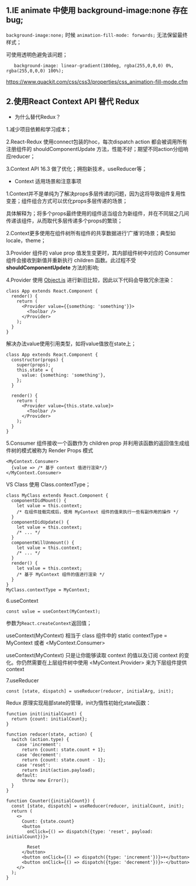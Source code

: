 ## 1.IE animate 中使用 background-image:none 存在bug;

`background-image:none;` 时候 `animation-fill-mode: forwards;` 无法保留最终样式；

可使用透明色避免该问题；
```
   background-image: linear-gradient(180deg, rgba(255,0,0,0) 0%, rgba(255,0,0,0) 100%);
```
https://www.quackit.com/css/css3/properties/css_animation-fill-mode.cfm


## 2.使用React Context API 替代 Redux

* 为什么替代Redux？

1.减少项目依赖和学习成本；

2.React-Redux 使用connect包装的hoc，每次dispatch action 都会被调用所有注册组件的 shouldComponentUpdate 方法，性能不好；期望不同action分组响应reducer；

3.Context API 16.3 做了优化；拥抱新技术，useReducer等；

* Context 适用场景和注意事项

1.Context并不是单纯为了解决props多层传递的问题，因为这将导致组件复用性变差；组件组合方式可以优化props多层传递的场景；

具体解释为；将多个props最终使用的组件适当组合为新组件，并在不同层之几间传递该组件，从而取代多层传递多个props的繁琐；

2.Context更多使用在组件树所有组件的共享数据进行‘广播’的场景；典型如locale，theme；

3.Provider 组件的 value prop 值发生变更时，其内部组件树中对应的 Consumer组件会接收到新值并重新执行 children 函数。此过程不受 **shouldComponentUpdete** 方法的影响;

4.Provider 使用 [Object.is](https://developer.mozilla.org/en-US/docs/Web/JavaScript/Reference/Global_Objects/Object/is#Description) 进行新旧比较，因此以下代码会导致冗余渲染：
```
class App extends React.Component {
  render() {
    return (
      <Provider value={{something: 'something'}}>
        <Toolbar />
      </Provider>
    );
  }
}
```
解决办法value使用引用类型，如将value值放在state上；
```
class App extends React.Component {
  constructor(props) {
    super(props);
    this.state = {
      value: {something: 'something'},
    };
  }

  render() {
    return (
      <Provider value={this.state.value}>
        <Toolbar />
      </Provider>
    );
  }
}
```
5.Consumer 组件接收一个函数作为 children prop 并利用该函数的返回值生成组件树的模式被称为 Render Props 模式
```
<MyContext.Consumer>
  {value => /* 基于 context 值进行渲染*/}
</MyContext.Consumer>
```
VS Class 使用 Class.contextType；
```
class MyClass extends React.Component {
  componentDidMount() {
    let value = this.context;
    /* 在组件挂载完成后，使用 MyContext 组件的值来执行一些有副作用的操作 */
  }
  componentDidUpdate() {
    let value = this.context;
    /* ... */
  }
  componentWillUnmount() {
    let value = this.context;
    /* ... */
  }
  render() {
    let value = this.context;
    /* 基于 MyContext 组件的值进行渲染 */
  }
}
MyClass.contextType = MyContext;
```
6.useContext
```
const value = useContext(MyContext);
```
参数为`React.createContext`返回值；

useContext(MyContext) 相当于 class 组件中的 static contextType = MyContext 或者 <MyContext.Consumer>

useContext(MyContext) 只是让你能够读取 context 的值以及订阅 context 的变化。你仍然需要在上层组件树中使用 <MyContext.Provider> 来为下层组件提供 context

7.useReducer
```
const [state, dispatch] = useReducer(reducer, initialArg, init);
```
Redux 原理实现局部state的管理，init为惰性初始化state函数：
```
function init(initialCount) {
  return {count: initialCount};
}

function reducer(state, action) {
  switch (action.type) {
    case 'increment':
      return {count: state.count + 1};
    case 'decrement':
      return {count: state.count - 1};
    case 'reset':
      return init(action.payload);
    default:
      throw new Error();
  }
}

function Counter({initialCount}) {
  const [state, dispatch] = useReducer(reducer, initialCount, init);
  return (
    <>
      Count: {state.count}
      <button
        onClick={() => dispatch({type: 'reset', payload: initialCount})}>

        Reset
      </button>
      <button onClick={() => dispatch({type: 'increment'})}>+</button>
      <button onClick={() => dispatch({type: 'decrement'})}>-</button>
    </>
  );
}

```